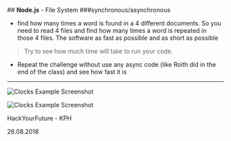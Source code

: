 ﻿﻿﻿﻿﻿## **Node.js** - File System ###synchronous/asynchronous-  find how many times a word is found in a 4 different documents. So you need to read 4 files and find how many times a word is repeated in those 4 files. The software as fast as possible and as short as possible> Try to see how much time will take to run your code.- Repeat the challenge without use any async code (like Roith did in the end of the class) and see how fast it is___![Clocks Example Screenshot](/imgs/sync.jpg)![Clocks Example Screenshot](/imgs/async.jpg)HackYourFuture - KPH 26.08.2018